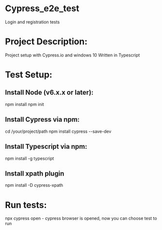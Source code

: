 # Cypress_e2e_test
Login and registration tests


# Project Description:
Project setup with Cypress.io and windows 10
Written in Typescript

# Test Setup:
## Install Node (v6.x.x or later):
npm install
npm init

## Install Cypress via npm:

cd /your/project/path
npm install cypress --save-dev

## Install Typescript via npm:

npm install -g typescript

## Install xpath plugin

npm install -D cypress-xpath

# Run tests:

npx cypress open  - cypress browser is opened, now you can choose test to run


